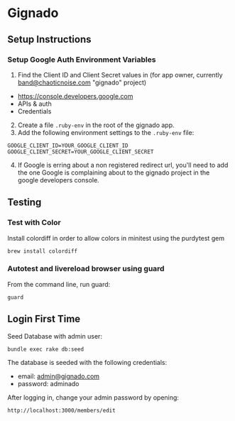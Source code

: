 # Gignado

## Setup Instructions
### Setup Google Auth Environment Variables
1. Find the Client ID and Client Secret values in (for app owner, currently band@chaoticnoise.com "gignado" project)
  -  https://console.developers.google.com
  -  APIs & auth
  -  Credentials
2. Create a file `.ruby-env` in the root of the gignado app.
3. Add the following environment settings to the `.ruby-env` file:
```
GOOGLE_CLIENT_ID=YOUR_GOOGLE_CLIENT_ID
GOOGLE_CLIENT_SECRET=YOUR_GOOGLE_CLIENT_SECRET
```
4. If Google is erring about a non registered redirect url, you'll need to add
the one Google is complaining about to the gignado project in the google developers
console.

## Testing
### Test with Color
Install colordiff in order to allow colors in minitest using the purdytest gem
```
brew install colordiff
```

### Autotest and livereload browser using guard
From the command line, run guard:
```
guard
```

## Login First Time

Seed Database with admin user:
```
bundle exec rake db:seed
```

The database is seeded with the following credentials:
- email: admin@gignado.com
- password: adminado


After logging in, change your admin password by opening:
```
http://localhost:3000/members/edit
```
